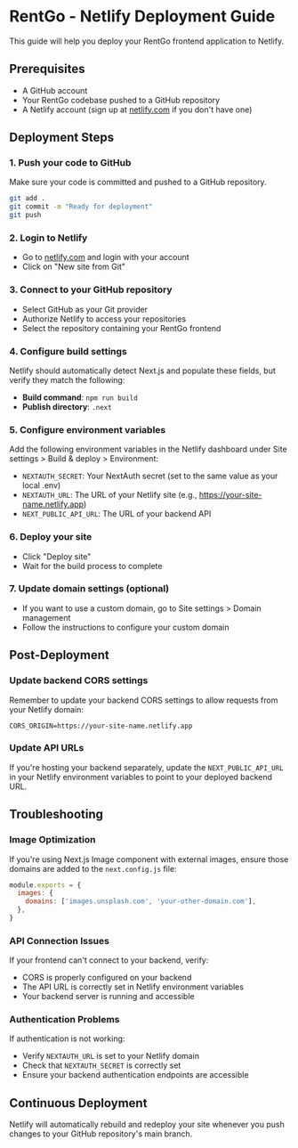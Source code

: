 # RentGo - Netlify Deployment Guide

This guide will help you deploy your RentGo frontend application to Netlify.

## Prerequisites

- A GitHub account
- Your RentGo codebase pushed to a GitHub repository
- A Netlify account (sign up at [netlify.com](https://netlify.com) if you don't have one)

## Deployment Steps

### 1. Push your code to GitHub

Make sure your code is committed and pushed to a GitHub repository.

```bash
git add .
git commit -m "Ready for deployment"
git push
```

### 2. Login to Netlify

- Go to [netlify.com](https://netlify.com) and login with your account
- Click on "New site from Git"

### 3. Connect to your GitHub repository

- Select GitHub as your Git provider
- Authorize Netlify to access your repositories
- Select the repository containing your RentGo frontend

### 4. Configure build settings

Netlify should automatically detect Next.js and populate these fields, but verify they match the following:

- **Build command**: `npm run build`
- **Publish directory**: `.next`

### 5. Configure environment variables

Add the following environment variables in the Netlify dashboard under Site settings > Build & deploy > Environment:

- `NEXTAUTH_SECRET`: Your NextAuth secret (set to the same value as your local .env)
- `NEXTAUTH_URL`: The URL of your Netlify site (e.g., https://your-site-name.netlify.app)
- `NEXT_PUBLIC_API_URL`: The URL of your backend API

### 6. Deploy your site

- Click "Deploy site"
- Wait for the build process to complete

### 7. Update domain settings (optional)

- If you want to use a custom domain, go to Site settings > Domain management
- Follow the instructions to configure your custom domain

## Post-Deployment

### Update backend CORS settings

Remember to update your backend CORS settings to allow requests from your Netlify domain:

```
CORS_ORIGIN=https://your-site-name.netlify.app
```

### Update API URLs

If you're hosting your backend separately, update the `NEXT_PUBLIC_API_URL` in your Netlify environment variables to point to your deployed backend URL.

## Troubleshooting

### Image Optimization

If you're using Next.js Image component with external images, ensure those domains are added to the `next.config.js` file:

```javascript
module.exports = {
  images: {
    domains: ['images.unsplash.com', 'your-other-domain.com'],
  },
}
```

### API Connection Issues

If your frontend can't connect to your backend, verify:
- CORS is properly configured on your backend
- The API URL is correctly set in Netlify environment variables
- Your backend server is running and accessible

### Authentication Problems

If authentication is not working:
- Verify `NEXTAUTH_URL` is set to your Netlify domain
- Check that `NEXTAUTH_SECRET` is correctly set
- Ensure your backend authentication endpoints are accessible

## Continuous Deployment

Netlify will automatically rebuild and redeploy your site whenever you push changes to your GitHub repository's main branch. 